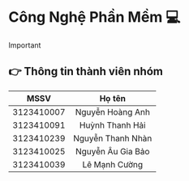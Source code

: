 # Công Nghệ Phần Mềm :computer:

> [!IMPORTANT]
> ## :point_right: Thông tin thành viên nhóm
> | MSSV | Họ tên |
> | :---: | :---: | 
> | 3123410007 | Nguyễn Hoàng Anh |
> | 3123410091 | Huỳnh Thanh Hải  |
> | 3123410239 | Nguyễn Thanh Nhàn |
> | 3123410025 | Nguyễn Âu Gia Bảo |
> | 3123410039 | Lê Mạnh Cường |



